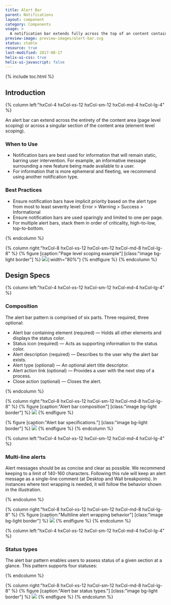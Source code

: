 ```yaml
---
title: Alert Bar
parent: Notifications
layout: component
category: Components
usage: >
  A notification bar extends fully across the top of an content container within a Helix interface in order to provide the user with feedback relating to the status of the item. It can be scoped across the entirety of the content area (page level scoping) or scoped to extend across a singular section of the content area (element level scoping).
preview-image: preview-images/alert-bar.svg
status: stable
resource: true
last-modified: 2017-08-17
helix-ui-css: true
helix-ui-javascript: false
---
```


{% include toc.html %}

<section class="static-section" markdown="1">

## Introduction

<div class="hxRow"  markdown="1">
{% column left:"hxCol-4 hxCol-xs-12 hxCol-sm-12 hxCol-md-4 hxCol-lg-4" %}

An alert bar can extend across the entirety of the content area (page level scoping) or across a singular section of the content area (element level scoping).

### When to Use

- Notification bars are best used for information that will remain static, barring user intervention. For example, an informative message surrounding a new feature being made available to a user.
- For information that is more ephemeral and fleeting, we recommend using another notification type.

### Best Practices

- Ensure notification bars have implicit priority based on the alert type from most to least severity level: Error > Warning > Success > Informational
- Ensure notification bars are used sparingly and limited to one per page.
- For multiple alert bars, stack them in order of criticality, high-to-low, top-to-bottom.

{% endcolumn %}

{% column right:"hxCol-8 hxCol-xs-12 hxCol-sm-12 hxCol-md-8 hxCol-lg-8" %}
{% figure [caption:"Page level scoping example"] [class:"image bg-light border"] %}
 ![]({{site.url}}/assets/images/components/content-areas/alerts/alert-bar-hero.svg){:width="80%"}
{% endfigure %}
{% endcolumn %}
</div>

</section>

<section class="static-section" markdown="1">

## Design Specs

<div class="hxRow"  markdown="1">
{% column left:"hxCol-4 hxCol-xs-12 hxCol-sm-12 hxCol-md-4 hxCol-lg-4" %}

### Composition

The alert bar pattern is comprised of six parts. Three required, three
optional:

- Alert bar containing element (required) — Holds all other elements and displays the status color.
- Status icon (required) — Acts as supporting information to the status color.
- Alert description (required) — Describes to the user why the alert bar exists.
- Alert type (optional) — An optional alert title descriptor.
- Alert action link (optional) — Provides a user with the next step of a process.
- Close action (optional) — Closes the alert.

{% endcolumn %}

{% column right:"hxCol-8 hxCol-xs-12 hxCol-sm-12 hxCol-md-8 hxCol-lg-8" %}
{% figure [caption:"Alert bar composition"] [class:"image bg-light border"] %}
 ![]({{site.url}}/assets/images/components/content-areas/alerts/alert-bar-composition.svg)
{% endfigure %}

{% figure [caption:"Alert bar specifications."] [class:"image bg-light border"] %}
 ![]({{site.url}}/assets/images/components/content-areas/alerts/alert-bar-specs.svg)
{% endfigure %}
{% endcolumn %}
</div>

</section>

<section class="static-section" markdown="1">

<div class="hxRow"  markdown="1">
{% column left:"hxCol-4 hxCol-xs-12 hxCol-sm-12 hxCol-md-4 hxCol-lg-4" %}

### Multi-line alerts

Alert messages should be as concise and clear as possible. We recommend keeping to a limit of 140-160 characters. Following this rule will keep an alert message as a single-line comment (at Desktop and Wall breakpoints). In instances where text wrapping is needed, it will follow the behavior shown in the illustration.

{% endcolumn %}

{% column right:"hxCol-8 hxCol-xs-12 hxCol-sm-12 hxCol-md-8 hxCol-lg-8" %}
{% figure [caption:"Multiline alert wrapping behavior"] [class:"image bg-light border"] %}
 ![]({{site.url}}/assets/images/components/content-areas/alerts/alert-bar-multiline-alerts.svg)
{% endfigure %}
{% endcolumn %}
</div>

</section>

<section class="static-section" markdown="1">

<div class="hxRow"  markdown="1">
{% column left:"hxCol-4 hxCol-xs-12 hxCol-sm-12 hxCol-md-4 hxCol-lg-4" %}

### Status types

The alert bar pattern enables users to assess status of a given section at a glance. This pattern supports four statuses:

{% endcolumn %}

{% column right:"hxCol-8 hxCol-xs-12 hxCol-sm-12 hxCol-md-8 hxCol-lg-8" %}
{% figure [caption:"Alert bar status types."] [class:"image bg-light border"] %}
 ![]({{site.url}}/assets/images/components/content-areas/alerts/alert-bar-status-types.svg)
{% endfigure %}
{% endcolumn %}
</div>

</section>
